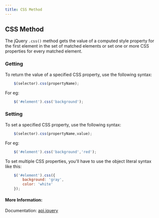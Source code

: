```yaml
---
title: CSS Method
---
```

## CSS Method

The jQuery `.css()` method gets the value of a computed style property for the first element in the set of matched elements or set one or more CSS properties for every matched element.

### Getting

To return the value of a specified CSS property, use the following syntax:
```js
    $(selector).css(propertyName);
```

For eg: 
```js
    $('#element').css('background');
```

### Setting 

To set a specified CSS property, use the following syntax:
```js
    $(selector).css(propertyName,value);
```

For eg:

```js
    $('#element').css('background','red');
```

To set multiple CSS properties, you'll have to use the object literal syntax like this:

```js
    $('#element').css({
        background: 'gray',
        color: 'white'
    });
```


#### More Information:

Documentation: <a href='http://api.jquery.com/css/' target='_blank' rel='nofollow'>api.jquery</a>
